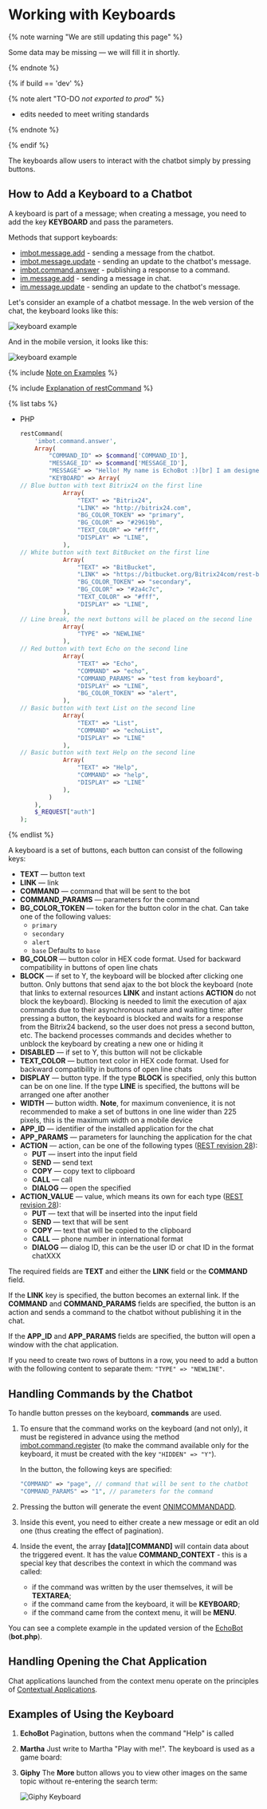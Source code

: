# Working with Keyboards

{% note warning "We are still updating this page" %}

Some data may be missing — we will fill it in shortly.

{% endnote %}

{% if build == 'dev' %}

{% note alert "TO-DO _not exported to prod_" %}

- edits needed to meet writing standards

{% endnote %}

{% endif %}

The keyboards allow users to interact with the chatbot simply by pressing buttons.

## How to Add a Keyboard to a Chatbot

A keyboard is part of a message; when creating a message, you need to add the key **KEYBOARD** and pass the parameters.

Methods that support keyboards:
- [imbot.message.add](../../chat-bots/messages/imbot-message-add.md) - sending a message from the chatbot.
- [imbot.message.update](../../chat-bots/messages/imbot-message-update.md) - sending an update to the chatbot's message.
- [imbot.command.answer](../../chat-bots/commands/imbot-command-answer.md) - publishing a response to a command.
- [im.message.add](./im-message-add.md) - sending a message in chat.
- [im.message.update](./im-message-update.md) - sending an update to the chatbot's message.

Let's consider an example of a chatbot message. In the web version of the chat, the keyboard looks like this:

![keyboard example](./_images/keyboard_web.png)

And in the mobile version, it looks like this:

![keyboard example](./_images/keyboard_mob.jpg)

{% include [Note on Examples](../../../_includes/examples.md) %}

{% include [Explanation of restCommand](../_includes/rest-command.md) %}

{% list tabs %}

- PHP

    ```php
    restCommand(
        'imbot.command.answer',
        Array(
            "COMMAND_ID" => $command['COMMAND_ID'],
            "MESSAGE_ID" => $command['MESSAGE_ID'],
            "MESSAGE" => "Hello! My name is EchoBot :)[br] I am designed to answer your questions!",
            "KEYBOARD" => Array(
    // Blue button with text Bitrix24 on the first line
                Array(
                    "TEXT" => "Bitrix24",
                    "LINK" => "http://bitrix24.com",
                    "BG_COLOR_TOKEN" => "primary",
                    "BG_COLOR" => "#29619b",
                    "TEXT_COLOR" => "#fff",
                    "DISPLAY" => "LINE",		
                ),
    // White button with text BitBucket on the first line
                Array(
                    "TEXT" => "BitBucket", 
                    "LINK" => "https://bitbucket.org/Bitrix24com/rest-bot-echotest",
                    "BG_COLOR_TOKEN" => "secondary",
                    "BG_COLOR" => "#2a4c7c",
                    "TEXT_COLOR" => "#fff",
                    "DISPLAY" => "LINE",
                ),
    // Line break, the next buttons will be placed on the second line
                Array(
                    "TYPE" => "NEWLINE" 
                ), 
    // Red button with text Echo on the second line
                Array(
                    "TEXT" => "Echo", 
                    "COMMAND" => "echo",
                    "COMMAND_PARAMS" => "test from keyboard",
                    "DISPLAY" => "LINE",
                    "BG_COLOR_TOKEN" => "alert",
                ),
    // Basic button with text List on the second line
                Array(
                    "TEXT" => "List",
                    "COMMAND" => "echoList",
                    "DISPLAY" => "LINE"
                ),
    // Basic button with text Help on the second line
                Array(
                    "TEXT" => "Help", 
                    "COMMAND" => "help",
                    "DISPLAY" => "LINE"
                ),
            )
        ),
        $_REQUEST["auth"]
    );
    ```

{% endlist %}

A keyboard is a set of buttons, each button can consist of the following keys:

- **TEXT** — button text
- **LINK** — link
- **COMMAND** — command that will be sent to the bot
- **COMMAND_PARAMS** — parameters for the command
- **BG_COLOR_TOKEN** — token for the button color in the chat. Can take one of the following values:
  - `primary`
  - `secondary`
  - `alert`
  - `base`
    Defaults to `base`
- **BG_COLOR** — button color in HEX code format. Used for backward compatibility in buttons of open line chats
- **BLOCK** — if set to Y, the keyboard will be blocked after clicking one button. Only buttons that send ajax to the bot block the keyboard (note that links to external resources **LINK** and instant actions **ACTION** do not block the keyboard). Blocking is needed to limit the execution of ajax commands due to their asynchronous nature and waiting time: after pressing a button, the keyboard is blocked and waits for a response from the Bitrix24 backend, so the user does not press a second button, etc. The backend processes commands and decides whether to unblock the keyboard by creating a new one or hiding it
- **DISABLED** — if set to Y, this button will not be clickable
- **TEXT_COLOR** — button text color in HEX code format. Used for backward compatibility in buttons of open line chats
- **DISPLAY** — button type. If the type **BLOCK** is specified, only this button can be on one line. If the type **LINE** is specified, the buttons will be arranged one after another
- **WIDTH** — button width. **Note**, for maximum convenience, it is not recommended to make a set of buttons in one line wider than 225 pixels, this is the maximum width on a mobile device
- **APP_ID** — identifier of the installed application for the chat
- **APP_PARAMS** — parameters for launching the application for the chat
- **ACTION** — action, can be one of the following types ([REST revision 28](../../chat-bots/im-revision-get.md)):
  - **PUT** — insert into the input field
  - **SEND** — send text
  - **COPY** — copy text to clipboard
  - **CALL** — call
  - **DIALOG** — open the specified
- **ACTION_VALUE** — value, which means its own for each type ([REST revision 28](../../chat-bots/im-revision-get.md)):
  - **PUT** — text that will be inserted into the input field
  - **SEND** — text that will be sent
  - **COPY** — text that will be copied to the clipboard
  - **CALL** — phone number in international format
  - **DIALOG** — dialog ID, this can be the user ID or chat ID in the format chatXXX

The required fields are **TEXT** and either the **LINK** field or the **COMMAND** field.

If the **LINK** key is specified, the button becomes an external link. If the **COMMAND** and **COMMAND_PARAMS** fields are specified, the button is an action and sends a command to the chatbot without publishing it in the chat.

If the **APP_ID** and **APP_PARAMS** fields are specified, the button will open a window with the chat application.

If you need to create two rows of buttons in a row, you need to add a button with the following content to separate them: `"TYPE" => "NEWLINE"`.

## Handling Commands by the Chatbot

To handle button presses on the keyboard, **commands** are used.

1. To ensure that the command works on the keyboard (and not only), it must be registered in advance using the method [imbot.command.register](../../chat-bots/commands/imbot-command-register.md) (to make the command available only for the keyboard, it must be created with the key `"HIDDEN" => "Y"`).

    In the button, the following keys are specified:

    ```php
    "COMMAND" => "page", // command that will be sent to the chatbot
    "COMMAND_PARAMS" => "1", // parameters for the command
    ```

2. Pressing the button will generate the event [ONIMCOMMANDADD](../../chat-bots/commands/events/on-im-command-add.md).

3. Inside this event, you need to either create a new message or edit an old one (thus creating the effect of pagination).

4. Inside the event, the array **[data][COMMAND]** will contain data about the triggered event. It has the value **COMMAND_CONTEXT** - this is a special key that describes the context in which the command was called:
   - if the command was written by the user themselves, it will be **TEXTAREA**;
   - if the command came from the keyboard, it will be **KEYBOARD**;
   - if the command came from the context menu, it will be **MENU**.

You can see a complete example in the updated version of the [EchoBot](https://github.com/bitrix24com/bots) (**bot.php**).

## Handling Opening the Chat Application

Chat applications launched from the context menu operate on the principles of [Contextual Applications](../outdated/chat-apps.md).

## Examples of Using the Keyboard

1. **EchoBot**
    Pagination, buttons when the command "Help" is called

2. **Martha**
    Just write to Martha "Play with me!". The keyboard is used as a game board:

3. **Giphy**
    The **More** button allows you to view other images on the same topic without re-entering the search term:

    ![Giphy Keyboard](./_images/keyboard2.png)